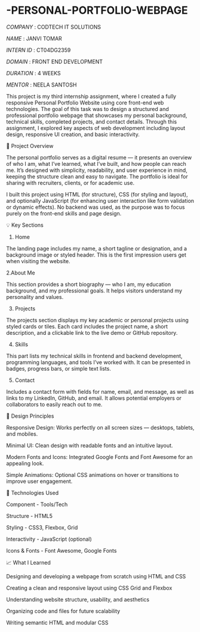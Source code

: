 # -PERSONAL-PORTFOLIO-WEBPAGE

*COMPANY* : CODTECH IT SOLUTIONS

*NAME* : JANVI TOMAR

*INTERN ID* : CT04DG2359

*DOMAIN* : FRONT END DEVELOPMENT

*DURATION* : 4 WEEKS

*MENTOR* : NEELA SANTOSH

This project is my third internship assignment, where I created a fully responsive Personal Portfolio Website using core front-end web technologies. The goal of this task was to design a structured and professional portfolio webpage that showcases my personal background, technical skills, completed projects, and contact details. Through this assignment, I explored key aspects of web development including layout design, responsive UI creation, and basic interactivity.

📘 Project Overview

The personal portfolio serves as a digital resume — it presents an overview of who I am, what I’ve learned, what I’ve built, and how people can reach me. It’s designed with simplicity, readability, and user experience in mind, keeping the structure clean and easy to navigate. The portfolio is ideal for sharing with recruiters, clients, or for academic use.

I built this project using HTML (for structure), CSS (for styling and layout), and optionally JavaScript (for enhancing user interaction like form validation or dynamic effects). No backend was used, as the purpose was to focus purely on the front-end skills and page design.

💡 Key Sections

1. Home
 
The landing page includes my name, a short tagline or designation, and a background image or styled header. This is the first impression users get when visiting the website.

2.About Me

This section provides a short biography — who I am, my education background, and my professional goals. It helps visitors understand my personality and values.

3. Projects

The projects section displays my key academic or personal projects using styled cards or tiles. Each card includes the project name, a short description, and a clickable link to the live demo or GitHub repository.

4. Skills

This part lists my technical skills in frontend and backend development, programming languages, and tools I’ve worked with. It can be presented in badges, progress bars, or simple text lists.

5. Contact
 
Includes a contact form with fields for name, email, and message, as well as links to my LinkedIn, GitHub, and email. It allows potential employers or collaborators to easily reach out to me.

📐 Design Principles

Responsive Design: Works perfectly on all screen sizes — desktops, tablets, and mobiles.

Minimal UI: Clean design with readable fonts and an intuitive layout.

Modern Fonts and Icons: Integrated Google Fonts and Font Awesome for an appealing look.

Simple Animations: Optional CSS animations on hover or transitions to improve user engagement.

🧰 Technologies Used

Component	- Tools/Tech

Structure -	HTML5

Styling	- CSS3, Flexbox, Grid

Interactivity -	JavaScript (optional)

Icons & Fonts -	Font Awesome, Google Fonts

📈 What I Learned

Designing and developing a webpage from scratch using HTML and CSS

Creating a clean and responsive layout using CSS Grid and Flexbox

Understanding website structure, usability, and aesthetics

Organizing code and files for future scalability

Writing semantic HTML and modular CSS









